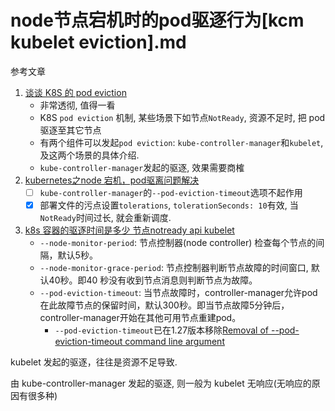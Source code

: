 # node节点宕机时的pod驱逐行为[kcm kubelet eviction].md

参考文章

1. [谈谈 K8S 的 pod eviction](http://wsfdl.com/kubernetes/2018/05/15/node_eviction.html)
    - 非常透彻, 值得一看
    - K8S `pod eviction` 机制, 某些场景下如节点`NotReady`, 资源不足时, 把 pod 驱逐至其它节点
    - 有两个组件可以发起`pod eviction`: `kube-controller-manager`和`kubelet`, 及这两个场景的具体介绍.
    - `kube-controller-manager`发起的驱逐, 效果需要商榷
2. [kubernetes之node 宕机，pod驱离问题解决](https://www.cnblogs.com/cptao/p/10911959.html)
    - [ ] `kube-controller-manager`的`--pod-eviction-timeout`选项不起作用
    - [x] 部署文件的污点设置`tolerations`, `tolerationSeconds: 10`有效, 当`NotReady`时间过长, 就会重新调度.
3. [k8s 容器的驱逐时间是多少 节点notready api kubelet](https://www.cnblogs.com/gaoyuechen/p/16529774.html)
    - `--node-monitor-period`: 节点控制器(node controller) 检查每个节点的间隔，默认5秒。
    - `--node-monitor-grace-period`: 节点控制器判断节点故障的时间窗口, 默认40秒。即40 秒没有收到节点消息则判断节点为故障。
    - `--pod-eviction-timeout`: 当节点故障时，controller-manager允许pod在此故障节点的保留时间，默认300秒。即当节点故障5分钟后，controller-manager开始在其他可用节点重建pod。
        - `--pod-eviction-timeout`已在1.27版本移除[Removal of --pod-eviction-timeout command line argument](https://kubernetes.io/blog/2023/03/17/upcoming-changes-in-kubernetes-v1-27/#removal-of-pod-eviction-timeout-command-line-argument)

kubelet 发起的驱逐，往往是资源不足导致.

由 kube-controller-manager 发起的驱逐, 则一般为 kubelet 无响应(无响应的原因有很多种)
